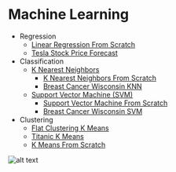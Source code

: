 # Machine Learning

* Regression  
   * [Linear Regression From Scratch](Regression/LinearRegressionFromScratch.ipynb)
   * [Tesla Stock Price Forecast](Regression/TeslaStockPriceForecast.ipynb)
* Classification  
   * [K Nearest Neighbors](Classification/KNearestNeighbors)
        * [K Nearest Neighbors From Scratch](Classification/KNearestNeighbors/KNearestNeighborsFromScratch.ipynb)
        * [Breast Cancer Wisconsin KNN](Classification/KNearestNeighbors/BreastCancerWisconsinKNN.ipynb)
   * [Support Vector Machine (SVM)](Classification/SupportVectorMachine)
        * [Support Vector Machine From Scratch](Classification/SupportVectorMachine/SupportVectorMachineFromScratch.ipynb)
        * [Breast Cancer Wisconsin SVM](Classification/SupportVectorMachine/BreastCancerWisconsinSVM.ipynb)  
* Clustering      
   * [Flat Clustering K Means](Clustering/FlatClusteringKMeans.ipynb)
   * [Titanic K Means](Clustering/TitanicKMeans.ipynb)  
   * [K Means From Scratch](Clustering/KMeansFromScratch.ipynb)  
    
![alt text](http://scikit-learn.org/stable/_static/ml_map.png "Cheat-sheet")
